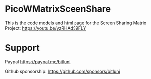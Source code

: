 # PicoWMatrixSceenShare

This is the code models and html page for the Screen Sharing Matrix Project: https://youtu.be/yzRHAdS9FLY

# Support

Paypal https://paypal.me/bitluni

Github sponsorship: https://github.com/sponsors/bitluni
